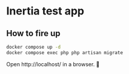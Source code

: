 # Inertia test app

## How to fire up

```bash
docker compose up -d
docker compose exec php php artisan migrate
```

Open http://localhost/ in a browser. 🎉
